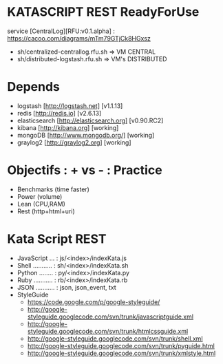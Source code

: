 KATASCRIPT REST ReadyForUse
===================================
  service [CentralLog][RFU:v0.1.alpha] : https://cacoo.com/diagrams/mTm79GTjCk8HGxsz
  - sh/centralized-centrallog.rfu.sh => VM CENTRAL
  - sh/distributed-logstash.rfu.sh => VM's DISTRIBUTED

Depends
==========================
  - logstash [http://logstash.net] [v1.1.13]
  - redis [http://redis.io] [v2.6.13]
  - elasticsearch [http://elasticsearch.org] [v0.90.RC2]
  - kibana [http://kibana.org] [working]
  - mongoDB [http://www.mongodb.org/] [working]
  - graylog2 [http://graylog2.org] [working]

Objectifs : + vs - : Practice 
=============================
  - Benchmarks  (time faster)
  - Power       (volume)
  - Lean        (CPU,RAM)
  - Rest        (http+html+uri)
  
Kata Script REST
================
  - JavaScript ... : js/\<index\>/indexKata.js
  - Shell ........... : sh/\<index\>/indexKata.sh
  - Python ........ : py/\<index\>/indexKata.py
  - Ruby ........... : rb/\<index\>/indexKata.rb
  - JSON ........... : json, json_event, txt
  - StyleGuide
    - https://code.google.com/p/google-styleguide/
    - http://google-styleguide.googlecode.com/svn/trunk/javascriptguide.xml
    - http://google-styleguide.googlecode.com/svn/trunk/htmlcssguide.xml
    - http://google-styleguide.googlecode.com/svn/trunk/shell.xml
    - http://google-styleguide.googlecode.com/svn/trunk/pyguide.html
    - http://google-styleguide.googlecode.com/svn/trunk/xmlstyle.html
